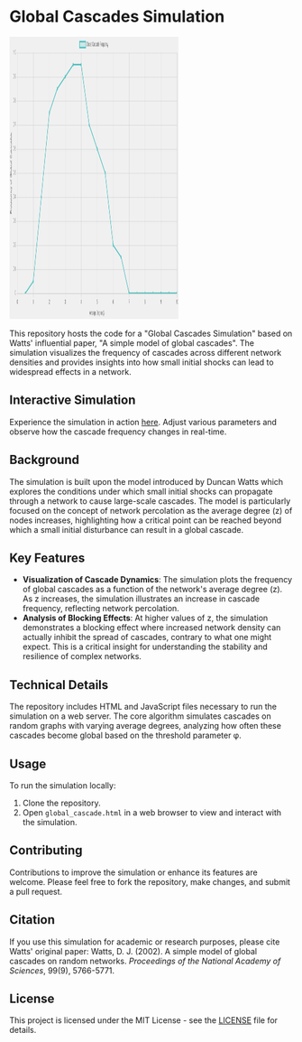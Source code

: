 # Global Cascades Simulation

<img src="./Simulation.png" width="300" height="500">

This repository hosts the code for a "Global Cascades Simulation" based on Watts' influential paper, "A simple model of global cascades". The simulation visualizes the frequency of cascades across different network densities and provides insights into how small initial shocks can lead to widespread effects in a network.

## Interactive Simulation
Experience the simulation in action [here](http://galenwilkerson.github.io/global_cascade.html). Adjust various parameters and observe how the cascade frequency changes in real-time.

## Background
The simulation is built upon the model introduced by Duncan Watts which explores the conditions under which small initial shocks can propagate through a network to cause large-scale cascades. The model is particularly focused on the concept of network percolation as the average degree (z) of nodes increases, highlighting how a critical point can be reached beyond which a small initial disturbance can result in a global cascade.

## Key Features
- **Visualization of Cascade Dynamics**: The simulation plots the frequency of global cascades as a function of the network's average degree (z). As z increases, the simulation illustrates an increase in cascade frequency, reflecting network percolation.
- **Analysis of Blocking Effects**: At higher values of z, the simulation demonstrates a blocking effect where increased network density can actually inhibit the spread of cascades, contrary to what one might expect. This is a critical insight for understanding the stability and resilience of complex networks.

## Technical Details
The repository includes HTML and JavaScript files necessary to run the simulation on a web server. The core algorithm simulates cascades on random graphs with varying average degrees, analyzing how often these cascades become global based on the threshold parameter φ.

## Usage
To run the simulation locally:
1. Clone the repository.
2. Open `global_cascade.html` in a web browser to view and interact with the simulation.

## Contributing
Contributions to improve the simulation or enhance its features are welcome. Please feel free to fork the repository, make changes, and submit a pull request.

## Citation
If you use this simulation for academic or research purposes, please cite Watts' original paper:
Watts, D. J. (2002). A simple model of global cascades on random networks. *Proceedings of the National Academy of Sciences*, 99(9), 5766-5771.

## License
This project is licensed under the MIT License - see the [LICENSE](LICENSE.md) file for details.
